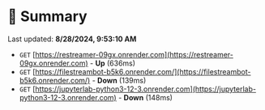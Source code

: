 # 📖 Summary
Last updated: **8/28/2024, 9:53:10 AM**

- `GET` [https://restreamer-09gx.onrender.com](https://restreamer-09gx.onrender.com) - **Up** (636ms)
- `GET` [https://filestreambot-b5k6.onrender.com/](https://filestreambot-b5k6.onrender.com/) - **Down** (139ms)
- `GET` [https://jupyterlab-python3-12-3.onrender.com](https://jupyterlab-python3-12-3.onrender.com) - **Down** (148ms)
